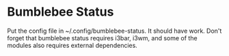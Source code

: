 # Bumblebee Status

Put the config file in ~/.config/bumblebee-status.
It should have work. Don't forget that bumblebee status
requires i3bar, i3wm, and some of the modules also requires 
external dependencies.